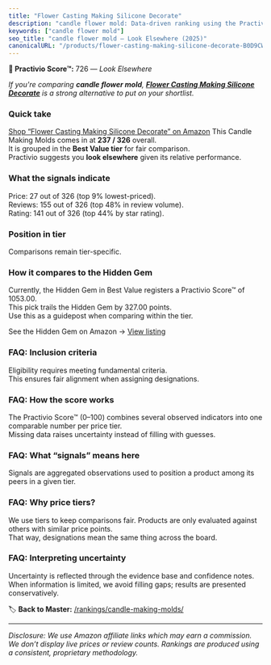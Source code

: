```yaml
---
title: "Flower Casting Making Silicone Decorate"
description: "candle flower mold: Data-driven ranking using the Practivio Score™. Positioned by quality, value, demand, findability, momentum."
keywords: ["candle flower mold"]
seo_title: "candle flower mold — Look Elsewhere (2025)"
canonicalURL: "/products/flower-casting-making-silicone-decorate-B0D9CWQWZG/"
---
```


**🚫 Practivio Score™:** 726 — _Look Elsewhere_


*If you're comparing **candle flower mold**, **[Flower Casting Making Silicone Decorate](https://www.amazon.com/dp/B0D9CWQWZG?tag=practivio-20)** is a strong alternative to put on your shortlist.*
### Quick take
[Shop “Flower Casting Making Silicone Decorate” on Amazon](https://www.amazon.com/dp/B0D9CWQWZG?tag=practivio-20)
This Candle Making Molds comes in at **237 / 326** overall.  
It is grouped in the **Best Value tier** for fair comparison.  
Practivio suggests you **look elsewhere** given its relative performance.

### What the signals indicate
Price: 27 out of 326 (top 9% lowest-priced).  
Reviews: 155 out of 326 (top 48% in review volume).  
Rating: 141 out of 326 (top 44% by star rating).  

### Position in tier
Comparisons remain tier-specific.

### How it compares to the Hidden Gem
Currently, the Hidden Gem in Best Value registers a Practivio Score™ of 1053.00.  
This pick trails the Hidden Gem by 327.00 points.  
Use this as a guidepost when comparing within the tier.  

See the Hidden Gem on Amazon → [View listing](https://www.amazon.com/dp/B07PM3XRXY?tag=practivio-20)

### FAQ: Inclusion criteria
Eligibility requires meeting fundamental criteria.  
This ensures fair alignment when assigning designations.

### FAQ: How the score works
The Practivio Score™ (0–100) combines several observed indicators into one comparable number per price tier.  
Missing data raises uncertainty instead of filling with guesses.

### FAQ: What “signals” means here
Signals are aggregated observations used to position a product among its peers in a given tier.

### FAQ: Why price tiers?
We use tiers to keep comparisons fair. Products are only evaluated against others with similar price points.  
That way, designations mean the same thing across the board.

### FAQ: Interpreting uncertainty
Uncertainty is reflected through the evidence base and confidence notes.  
When information is limited, we avoid filling gaps; results are presented conservatively.


🏷️ **Back to Master:** [/rankings/candle-making-molds/](/rankings/candle-making-molds/)

---
_Disclosure: We use Amazon affiliate links which may earn a commission. We don’t display live prices or review counts. Rankings are produced using a consistent, proprietary methodology._
